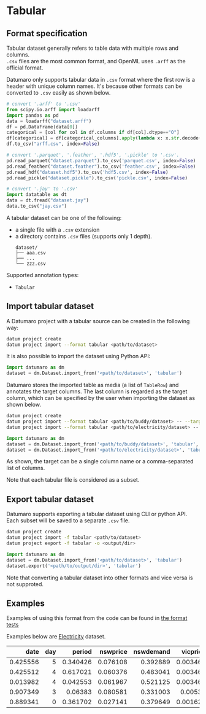 # Tabular

## Format specification

Tabular dataset generally refers to table data with multiple rows and columns. <br>
`.csv` files are the most common format, and OpenML uses `.arff` as the official format.

Datumaro only supports tabular data in `.csv` format where the first row is a header with unique column names.
It's because other formats can be converted to `.csv` easily as shown below.

```python
# convert '.arff' to '.csv'
from scipy.io.arff import loadarff
import pandas as pd
data = loadarff("dataset.arff")
df = pd.DataFrame(data[0])
categorical = [col for col in df.columns if df[col].dtype=="O"]
df[categorical] = df[categorical_columns].apply(lambda x: x.str.decode('utf8'))
df.to_csv("arff.csv", index=False)

# convert '.parquet', '.feather', '.hdf5', '.pickle' to '.csv'.
pd.read_parquet("dataset.parquet").to_csv('parquet.csv', index=False)
pd.read_feather("dataset.feather").to_csv('feather.csv', index=False)
pd.read_hdf("dataset.hdf5").to_csv('hdf5.csv', index=False)
pd.read_pickle("dataset.pickle").to_csv('pickle.csv', index=False)

# convert '.jay' to '.csv'
import datatable as dt
data = dt.fread("dataset.jay")
data.to_csv("jay.csv")
```

A tabular dataset can be one of the following:
- a single file with a `.csv` extension
- a directory contains `.csv` files (supports only 1 depth).
    <!--lint disable fenced-code-flag-->
    ```
    dataset/
    ├── aaa.csv
    ├── ...
    └── zzz.csv
    ```

Supported annotation types:
- `Tabular`

## Import tabular dataset

A Datumaro project with a tabular source can be created in the following way:

```bash
datum project create
datum project import --format tabular <path/to/dataset>
```

It is also possible to import the dataset using Python API:

```python
import datumaro as dm
dataset = dm.Dataset.import_from('<path/to/dataset>', 'tabular')
```

Datumaro stores the imported table as media (a list of `TableRow`) and annotates the target columns.
The last column is regarded as the target column,
which can be specified by the user when importing the dataset as shown below.

```bash
datum project create
datum project import --format tabular <path/to/buddy/dataset> -- --target breed_category,pet_category
datum project import --format tabular <path/to/electricity/dataset> -- --target class
```

```python
import datumaro as dm
dataset = dm.Dataset.import_from('<path/to/buddy/dataset>', 'tabular', target=["breed_category", "pet_category"])
dataset = dm.Dataset.import_from('<path/to/electricity/dataset>', 'tabular', target="class")
```

As shown, the target can be a single column name or a comma-separated list of columns.

Note that each tabular file is considered as a subset.

## Export tabular dataset

Datumaro supports exporting a tabular dataset using CLI or python API.
Each subset will be saved to a separate `.csv` file.

```bash
datum project create
datum project import -f tabular <path/to/dataset>
datum project export -f tabular -o <output/dir>
```

```python
import datumaro as dm
dataset = dm.Dataset.import_from('<path/to/dataset>', 'tabular')
dataset.export('<path/to/output/dir>', 'tabular')
```

Note that converting a tabular dataset into other formats and vice versa is not supproted.

## Examples

Examples of using this format from the code can be found in
[the format tests](https://github.com/openvinotoolkit/datumaro/blob/develop/tests/unit/test_tabular_format.py)

Examples below are [Electricity](https://www.openml.org/d/44156) dataset.

|     date |   day |   period |   nswprice |   nswdemand |   vicprice |   vicdemand |   transfer | class   |
|---------:|------:|---------:|-----------:|------------:|-----------:|------------:|-----------:|:--------|
| 0.425556 |     5 | 0.340426 |   0.076108 |    0.392889 |   0.003467 |    0.422915 |   0.414912 | UP      |
| 0.425512 |     4 | 0.617021 |   0.060376 |    0.483041 |   0.003467 |    0.422915 |   0.414912 | DOWN    |
| 0.013982 |     4 | 0.042553 |   0.061967 |    0.521125 |   0.003467 |    0.422915 |   0.414912 | DOWN    |
| 0.907349 |     3 | 0.06383  |   0.080581 |    0.331003 |   0.00538  |    0.47566  |   0.441228 | DOWN    |
| 0.889341 |     0 | 0.361702 |   0.027141 |    0.379649 |   0.001624 |    0.248317 |   0.69386  | DOWN    |
